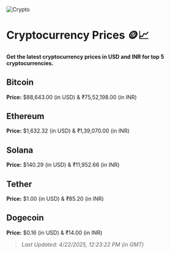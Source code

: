 
![Crypto](https://www.techguide.com.au/wp-content/uploads/2020/11/crypto3.jpeg)

# Cryptocurrency Prices 🪙📈

#### Get the latest cryptocurrency prices in USD and INR for top 5 cryptocurrencies.

## Bitcoin

**Price:** $88,643.00 (in USD) & ₹75,52,198.00 (in INR)

## Ethereum

**Price:** $1,632.32 (in USD) & ₹1,39,070.00 (in INR)

## Solana

**Price:** $140.29 (in USD) & ₹11,952.66 (in INR)

## Tether

**Price:** $1.00 (in USD) & ₹85.20 (in INR)

## Dogecoin

**Price:** $0.16 (in USD) & ₹14.00 (in INR)

> _Last Updated: 4/22/2025, 12:23:22 PM (in GMT)_
